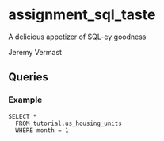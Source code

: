 # assignment_sql_taste
A delicious appetizer of SQL-ey goodness

Jeremy Vermast

## Queries

### Example

```
SELECT *
  FROM tutorial.us_housing_units
  WHERE month = 1
```

